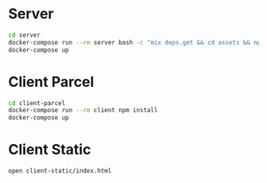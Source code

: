 # Server

```sh
cd server
docker-compose run --rm server bash -c "mix deps.get && cd assets && npm install"
docker-compose up
```

# Client Parcel

```sh
cd client-parcel
docker-compose run --rm client npm install
docker-compose up
```

# Client Static

```sh
open client-static/index.html
```
